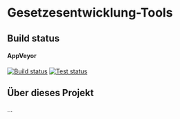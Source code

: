 # Gesetzesentwicklung-Tools

## Build status
#### AppVeyor
[![Build status][badge_appveyor_build]][link_appveyor_build]
[![Test status][badge_appveyor_tests]][link_appveyor_tests]

## Über dieses Projekt
...

[badge_appveyor_build]: https://ci.appveyor.com/api/projects/status/pgegkkstup8r6sh6?svg=true
[badge_appveyor_tests]: http://teststatusbadge.azurewebsites.net/api/status/chkpnt/gesetzesentwicklung-tools
[link_appveyor_build]: https://ci.appveyor.com/project/chkpnt/gesetzesentwicklung-tools
[link_appveyor_tests]: https://ci.appveyor.com/project/chkpnt/gesetzesentwicklung-tools/build/tests
